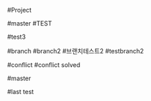 #Project

#master
#TEST

#test3


#branch
#branch2
#브랜치테스트2
#testbranch2

#conflict
#conflict solved

#master

#last test
